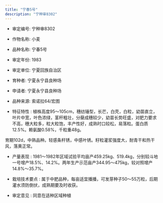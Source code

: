 ```yaml
---
title: "宁春5号"
description: "宁种审8302"
---
```

* 审定编号:  宁种审8302

*  作物名称:  小麦

*  品种名称:  宁春5号

*  审定年份:  1983

*  审定单位:  宁夏回族自治区

* 育种者:  宁夏永宁县良种场

*  申请者:  宁夏永宁县良种场

*  品种来源:  索诺拉64/宏图

*  特征特性 : 
植株高度95～105cm，穗纺锤型，长芒，白壳，白粒，幼苗直立，叶片中宽，叶色浓绿，茎秆粗壮，分蘖成穗较少，幼苗长势旺盛，对肥力要求不高，穗大粒多，粒大粒饱，丰产性好，成熟时口较松，易落粒。蛋白质12.5%。赖氨酸0.58%，千粒重48g。
育期102d，中熟品种。轻感条秆锈，中感叶锈。籽粒灌浆强度大，耐青干和热干风，落黄正常。　

 
*  产量表现 : 
1981～1982年区域试验平均亩产459.25kg、519.4kg，分别较斗地一号增产18.5%、14.2%。两年生产示范亩产344.95～475kg，较对照增产14.8%～35.7%。

*  栽培技术要点 : 
属于中肥品种，每亩适宜播播，可发芽种子50～55万粒，后期灌水须防倒伏，成熟期要及时收获。

*  审定意见 : 
同意在适种区域种植
